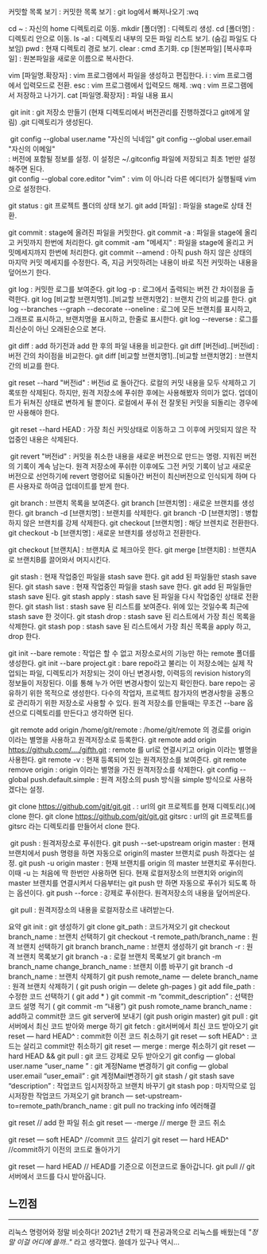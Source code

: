 커밋할 목록 보기 : 
커밋한 목록 보기 : 
git log에서 빠져나오기 :wq


cd ~ : 자신의 home 디렉토리로 이동.
mkdir [폴더명] : 디렉토리 생성.
cd [폴더명] : 디렉토리 안으로 이동.
ls -al : 디렉토리 내부의 모든 파일 리스트 보기. (숨김 파일도 다 보임)
pwd : 현재 디렉토리 경로 보기.
clear : cmd 초기화.
cp [원본파일] [복사후파일] : 원본파일을 새로운 이름으로 복사한다.


vim [파일명.확장자] : vim 프로그램에서 파일을 생성하고 편집한다.
i : vim 프로그램에서 입력모드로 전환.
esc : vim 프로그램에서 입력모드 해제.
:wq : vim 프로그램에서 저장하고 나가기.
cat [파일명.확장자] : 파일 내용 표시

​
git init : git 저장소 만들기 (현재 디렉토리에서 버전관리를 진행하겠다고 git에게 알림)
           .git 디렉토리가 생성된다.

​
git config --global user.name "자신의 닉네임"
git config --global user.email "자신의 이메일"    
: 버전에 포함될 정보를 설정. 이 설정은 ~/.gitconfig 파일에 저장되고 최초 1번만 설정해주면 된다.       
git config --global core.editor "vim" : vim 이 아니라 다른 에디터가 실행될때 vim 으로 설정한다.

git status : git 프로젝트 폴더의 상태 보기.
git add [파일] : 파일을 stage로 상태 전환.

git commit : stage에 올려진 파일을 커밋한다.
git commit -a : 파일을 stage에 올리고 커밋까지 한번에 처리한다.
git commit -am "메세지" : 파일을 stage에 올리고 커밋메세지까지 한번에 처리한다.
git commit --amend 
: 아직 push 하지 않은 상태의 마지막 커밋 메세지를 수정한다.
즉, 지금 커밋하려는 내용이 바로 직전 커밋하는 내용을 덮어쓰기 한다.


git log : 커밋한 로그를 보여준다.
git log -p : 로그에서 출력되는 버전 간 차이점을 출력한다.
git log [비교할 브랜치명1]..[비교할 브랜치명2] : 브랜치 간의 비교를 한다.
git log --branches --graph --decorate --oneline 
: 로그에 모든 브랜치를 표시하고, 그래프로 표시하고, 브랜치명을 표시하고, 한줄로 표시한다.
git log --reverse : 로그를 최신순이 아닌 오래된순으로 본다.


git diff : add 하기전과 add 한 후의 파일 내용을 비교한다.
git diff [버전id]..[버전id] : 버전 간의 차이점을 비교한다.
git diff [비교할 브랜치명1]..[비교할 브랜치명2] : 브랜치 간의 비교를 한다.


git reset --hard "버전id" : 버전id 로 돌아간다.
로컬의 커밋 내용을 모두 삭제하고 기록또한 삭제된다.
하지만, 원격 저장소에 푸쉬한 후에는 사용해봤자 의미가 없다.
업데이트가 뒤쳐진 상태로 변하게 될 뿐이다.
로컬에서 푸쉬 전 잘못된 커밋을 되돌리는 경우에만 사용해야 한다.

​
git reset --hard HEAD 
: 가장 최신 커밋상태로 이동하고 그 이후에 커밋되지 않은 작업중인 내용은 삭제된다.

​
git revert "버전id" : 커밋을 취소한 내용을 새로운 버전으로 만드는 명령.
지워진 버전의 기록이 계속 남는다.
원격 저장소에 푸쉬한 이후에도 그전 커밋 기록이 남고 새로운 버전으로 선언하기에
revert 명령어로 되돌아간 버전이 최신버전으로 인식되게 하며
다른 사용자로 하여금 업데이트를 받게 한다.

​
git branch : 브랜치 목록을 보여준다.
git branch [브랜치명] : 새로운 브랜치를 생성한다.
git branch -d [브랜치명] : 브랜치를 삭제한다.
git branch -D [브랜치명] : 병합하지 않은 브랜치를 강제 삭제한다.
git checkout [브랜치명] : 해당 브렌치로 전환한다.
git checkout -b [브랜치명] : 새로운 브랜치를 생성하고 전환한다.


git checkout [브랜치A] : 브랜치A 로 체크아웃 한다.
git merge [브랜치B] : 브랜치A로 브랜치B를 끌어와서 머지시킨다.

​
git stash : 현재 작업중인 파일을 stash save 한다. git add 된 파일들만 stash save 된다.
git stash save : 현재 작업중인 파일을 stash save 한다. git add 된 파일들만 stash save 된다.
git stash apply : stash save 된 파일을 다시 작업중인 상태로 전환한다.
git stash list : stash save 된 리스트를 보여준다. 위에 있는 것일수록 최근에 stash save 한 것이다.
git stash drop : stash save 된 리스트에서 가장 최신 목록을 삭제한다.
git stash pop : stash save 된 리스트에서 가장 최신 목록을 apply 하고, drop 한다.
​

git init --bare remote : 작업은 할 수 없고 저장소로서의 기능만 하는 remote 폴더를 생성한다.
git init --bare project.git : bare repo라고 불리는 이 저장소에는 실제 작업되는 파일, 디렉토리가 저장되는 것이 아닌
변경사항, 이력등의 revision history의 정보들이 저장된다. 이를 통해 누가 어떤 변경사항이 있는지 확인한다.
bare repo는 공유하기 위한 목적으로 생성한다. 다수의 작업자, 프로젝트 참가자의 변경사항을 공통으로
관리하기 위한 저장소로 사용할 수 있다.
원격 저장소를 만들때는 무조건 --bare 옵션으로 디렉토리를 만든다고 생각하면 된다.

​
git remote add origin /home/git/remote
: /home/git/remote 의 경로를 origin 이라는 별명을 사용하고 원격저장소로 등록한다.
git remote add origin https://github.com/..../gifth.git
: remote 를 url로 연결시키고 origin 이라는 별명을 사용한다.
git remote -v : 현재 등록되어 있는 원격저장소를 보여준다.
git remote remove origin : origin 이라는 별명을 가진 원격저장소를 삭제한다.
git config --global push.default.simple : 원격 저장소의 push 방식을 simple 방식으로 사용하겠다는 설정.


git clone https://github.com/git/git.git .
: url의 git 프로젝트를 현재 디렉토리(.)에 clone 한다.
git clone https://github.com/git/git.git gitsrc
: url의 git 프로젝트를 gitsrc 라는 디렉토리를 만들어서 clone 한다.

​
git push : 원격저장소로 푸쉬한다.
git push --set-upstream origin master : 현재 브랜치에서 push 명령을 하면 자동으로 origin의 master 브랜치로 push 하겠다는 설정.
git push -u origin master 
: 현재 브랜치를 origin 의 master 브랜치로 푸쉬한다.
이때 -u 는 처음에 딱 한번만 사용하면 된다. 
현재 로컬저장소의 브랜치와 origin의 master 브랜치를 연결시켜서 다음부터는 git push 만 하면
자동으로 푸쉬가 되도록 하는 옵션이다.
git push --force : 강제로 푸쉬한다. 원격저장소의 내용을 덮어씌운다.

​
git pull : 원격저장소의 내용을 로컬저장소르 내려받는다.


요약
git init : git 생성하기
git clone git_path : 코드가져오기
git checkout branch_name : 브랜치 선택하기
git checkout -t remote_path/branch_name : 원격 브랜치 선택하기
git branch branch_name : 브랜치 생성하기
git branch -r : 원격 브랜치 목록보기
git branch -a : 로컬 브랜치 목록보기
git branch -m branch_name change_branch_name : 브랜치 이름 바꾸기
git branch -d branch_name : 브랜치 삭제하기
git push remote_name — delete branch_name : 원격 브랜치 삭제하기 ( git push origin — delete gh-pages )
git add file_path : 수정한 코드 선택하기 ( git add * )
git commit -m “commit_description” : 선택한 코드 설명 적기 ( git commit -m “내용”)
git push romote_name branch_name : add하고 commit한 코드 git server에 보내기 (git push origin master)
git pull : git서버에서 최신 코드 받아와 merge 하기
git fetch : git서버에서 최신 코드 받아오기
git reset — hard HEAD^ : commit한 이전 코드 취소하기
git reset — soft HEAD^ : 코드는 살리고 commit만 취소하기
git reset — merge : merge 취소하기
git reset — hard HEAD && git pull : git 코드 강제로 모두 받아오기
git config — global user.name “user_name ” : git 계정Name 변경하기
git config — global user.email “user_email” : git 계정Mail변경하기
git stash / git stash save “description” : 작업코드 임시저장하고 브랜치 바꾸기
git stash pop : 마지막으로 임시저장한 작업코드 가져오기
git branch — set-upstream-to=remote_path/branch_name : git pull no tracking info 에러해결



git reset // add 한 파일 취소
git reset — -merge // merge 한 코드 취소

git reset — soft HEAD^ //commit 코드 살리기
git reset — hard HEAD^ //commit하기 이전의 코드로 돌아가기

git reset — hard HEAD // HEAD를 기준으로 이전코드로 돌아갑니다.
git pull // git 서버에서 코드를 다시 받아옵니다.



## 느낀점
***
리눅스 명령어와 정말 비슷하다! 2021년 2학기 때 전공과목으로 리눅스를 배웠는데 
*"정말 이걸 어디에 쓸까.."* 라고 생각했다. 쓸데가 있구나 역시...

